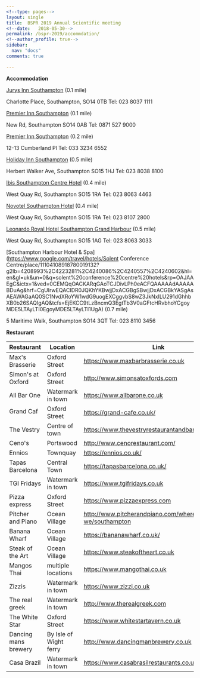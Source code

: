 ```yaml
---
<!--type: pages-->
layout: single
title:  BSPR 2019 Annual Scientific meeting
<!--date:   2018-05-30-->
permalink: /bspr-2019/accommdation/
<!--author_profile: true-->
sidebar:
  nav: "docs"
comments: true

---
```




**Accommodation**

[Jurys Inn Southampton](https://www.jurysinns.com/hotels/southampton/?utm_source=google&utm_medium=local) (0.1 mile)

Charlotte Place, Southampton, SO14 0TB
Tel: 023 8037 1111

[Premier Inn Southampton](https://www.google.com/travel/hotels/Solent%20Conference%20Centre/place/14037335501993224276?g2lb=4208993%2C4223281%2C4240086%2C4240557%2C4240602&hl=en&gl=uk&un=0&q=solent%20conference%20centre%20hotels&rp=OAJAAEgC&ictx=1&ved=0CKsBEKjgAigHahcKEwiQ4ryz4dHgAhUAAAAAHQAAAAAQAQ&hrf=CgUIrwEQACIDR0JQKhYKBwjjDxADGAESBwjjDxADGAIYASgAsAEAWAGaAQ0SC1NvdXRoYW1wdG9uogEXCggvbS8wZ3JkNxILU291dGhhbXB0b26SAQIgAQ&tcfs=EjEKCC9tLzBncmQ3EgtTb3V0aGFtcHRvbhoYCgoyMDE5LTAzLTAxEgoyMDE5LTAzLTAyUgA) (0.1 mile)

New Rd, Southampton SO14 0AB
Tel: 0871 527 9000

[Premier Inn Southampton](https://www.premierinn.com/gb/en/hotels/england/hampshire/southampton/southampton-cumberland-place.html?cid=GLBC_SOUCUM) (0.2 mile)

12-13 Cumberland Pl
Tel: 033 3234 6552

[Holiday Inn Southampton](http://www.hisouthamptonhotel.co.uk/) (0.5 mile)

Herbert Walker Ave, Southampton SO15 1HJ
Tel: 023 8038 8100

[Ibis Southampton Centre Hotel](https://www.accorhotels.com/gb/hotel-6209-ibis-budget-southampton-centre/index.shtml) (0.4 mile)

West Quay Rd, Southampton SO15 1RA
Tel: 023 8063 4463

[Novotel Southampton Hotel](https://www.accorhotels.com/gb/hotel-1073-novotel-southampton/index.shtml) (0.4 mile)

West Quay Rd, Southampton SO15 1RA
Tel: 023 8107 2800

[Leonardo Royal Hotel Southampton Grand Harbour](https://www.leonardohotels.co.uk/hotels/southampton/grand-harbour?utm_source=google&utm_medium=local) (0.5 mile)

West Quay Rd, Southampton SO15 1AG
Tel: 023 8063 3033

[Southampton Harbour Hotel & Spa](https://www.google.com/travel/hotels/Solent Conference Centre/place/11104108918780019132?g2lb=4208993%2C4223281%2C4240086%2C4240557%2C4240602&hl=en&gl=uk&un=0&q=solent%20conference%20centre%20hotels&rp=OAJAAEgC&ictx=1&ved=0CEMQqOACKARqGAoTCJDivLPh0eACFQAAAAAdAAAAABDuAg&hrf=CgUIrwEQACIDR0JQKhYKBwjjDxACGBgSBwjjDxACGBkYASgAsAEAWAGaAQ0SC1NvdXRoYW1wdG9uogEXCggvbS8wZ3JkNxILU291dGhhbXB0b26SAQIgAQ&tcfs=EjEKCC9tLzBncmQ3EgtTb3V0aGFtcHRvbhoYCgoyMDE5LTAyLTI0EgoyMDE5LTAyLTI1UgA) (0.7 mile)

5 Maritime Walk, Southampton SO14 3QT
Tel: 023 8110 3456


**Restaurant**

| Restaurant           | Location               | Link                                                    |
|----------------------|------------------------|---------------------------------------------------------|
| Max's Brasserie      | Oxford Street          | https://www.maxbarbrasserie.co.uk                       |
| Simon's at Oxford    | Oxford Street          | http://www.simonsatoxfords.com                          |
| All Bar One          | Watermark in town      | https://www.allbarone.co.uk                             |
| Grand Caf            | Oxford Street          | https://grand-cafe.co.uk/                               |
| The Vestry           | Centre of town         | https://www.thevestryrestaurantandbar.co.uk             |
| Ceno's               | Portswood              | http://www.cenorestaurant.com/                          |
| Ennios               | Townquay               | https://ennios.co.uk/                                   |
| Tapas Barcelona      | Central Town           | https://tapasbarcelona.co.uk/                           |
| TGI Fridays          | Watermark in town      | https://www.tgifridays.co.uk                            |
| Pizza express        | Oxford Street          | https://www.pizzaexpress.com                            |
| Pitcher and Piano    | Ocean Village          | http://www.pitcherandpiano.com/where-are-we/southampton |
| Banana Wharf         | Ocean Village          | https://bananawharf.co.uk/                              |
| Steak of the Art     | Ocean Village          | https://www.steakoftheart.co.uk                         |
| Mangos Thai          | multiple locations     | https://www.mangothai.co.uk                             |
| Zizzis               | Watermark in town      | https://www.zizzi.co.uk                                 |
| The real greek       | Watermark in town      | http://www.therealgreek.com                             |
| The White Star       | Oxford Street          | https://www.whitestartavern.co.uk                       |
| Dancing mans brewery | By Isle of Wight ferry | http://www.dancingmanbrewery.co.uk                      |
| Casa Brazil          | Watermark in town      | https://www.casabrasilrestaurants.co.uk/restaurants/    |



